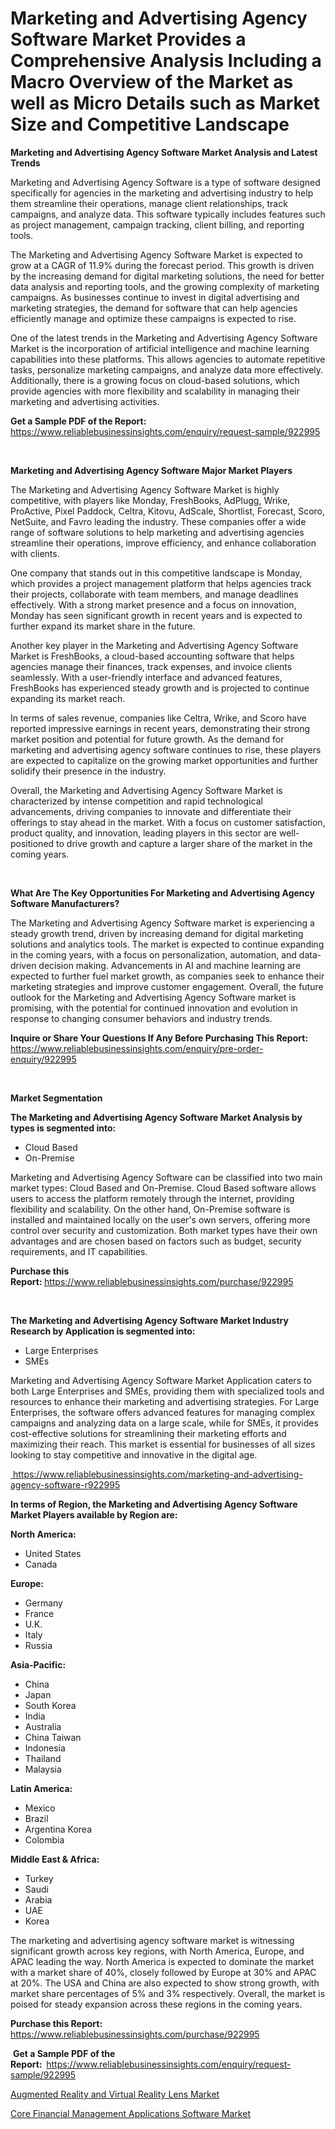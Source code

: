 <p><h1>Marketing and Advertising Agency Software Market Provides a Comprehensive Analysis Including a Macro Overview of the Market as well as Micro Details such as Market Size and Competitive Landscape</h1></p><p><strong>Marketing and Advertising Agency Software Market Analysis and Latest Trends</strong></p>
<p><p>Marketing and Advertising Agency Software is a type of software designed specifically for agencies in the marketing and advertising industry to help them streamline their operations, manage client relationships, track campaigns, and analyze data. This software typically includes features such as project management, campaign tracking, client billing, and reporting tools.</p><p>The Marketing and Advertising Agency Software Market is expected to grow at a CAGR of 11.9% during the forecast period. This growth is driven by the increasing demand for digital marketing solutions, the need for better data analysis and reporting tools, and the growing complexity of marketing campaigns. As businesses continue to invest in digital advertising and marketing strategies, the demand for software that can help agencies efficiently manage and optimize these campaigns is expected to rise.</p><p>One of the latest trends in the Marketing and Advertising Agency Software Market is the incorporation of artificial intelligence and machine learning capabilities into these platforms. This allows agencies to automate repetitive tasks, personalize marketing campaigns, and analyze data more effectively. Additionally, there is a growing focus on cloud-based solutions, which provide agencies with more flexibility and scalability in managing their marketing and advertising activities.</p></p>
<p><strong>Get a Sample PDF of the Report:&nbsp;</strong> <a href="https://www.reliablebusinessinsights.com/enquiry/request-sample/922995">https://www.reliablebusinessinsights.com/enquiry/request-sample/922995</a></p>
<p>&nbsp;</p>
<p><strong>Marketing and Advertising Agency Software Major Market Players</strong></p>
<p><p>The Marketing and Advertising Agency Software Market is highly competitive, with players like Monday, FreshBooks, AdPlugg, Wrike, ProActive, Pixel Paddock, Celtra, Kitovu, AdScale, Shortlist, Forecast, Scoro, NetSuite, and Favro leading the industry. These companies offer a wide range of software solutions to help marketing and advertising agencies streamline their operations, improve efficiency, and enhance collaboration with clients.</p><p>One company that stands out in this competitive landscape is Monday, which provides a project management platform that helps agencies track their projects, collaborate with team members, and manage deadlines effectively. With a strong market presence and a focus on innovation, Monday has seen significant growth in recent years and is expected to further expand its market share in the future.</p><p>Another key player in the Marketing and Advertising Agency Software Market is FreshBooks, a cloud-based accounting software that helps agencies manage their finances, track expenses, and invoice clients seamlessly. With a user-friendly interface and advanced features, FreshBooks has experienced steady growth and is projected to continue expanding its market reach.</p><p>In terms of sales revenue, companies like Celtra, Wrike, and Scoro have reported impressive earnings in recent years, demonstrating their strong market position and potential for future growth. As the demand for marketing and advertising agency software continues to rise, these players are expected to capitalize on the growing market opportunities and further solidify their presence in the industry.</p><p>Overall, the Marketing and Advertising Agency Software Market is characterized by intense competition and rapid technological advancements, driving companies to innovate and differentiate their offerings to stay ahead in the market. With a focus on customer satisfaction, product quality, and innovation, leading players in this sector are well-positioned to drive growth and capture a larger share of the market in the coming years.</p></p>
<p>&nbsp;</p>
<p><strong>What Are The Key Opportunities For Marketing and Advertising Agency Software Manufacturers?</strong></p>
<p><p>The Marketing and Advertising Agency Software market is experiencing a steady growth trend, driven by increasing demand for digital marketing solutions and analytics tools. The market is expected to continue expanding in the coming years, with a focus on personalization, automation, and data-driven decision making. Advancements in AI and machine learning are expected to further fuel market growth, as companies seek to enhance their marketing strategies and improve customer engagement. Overall, the future outlook for the Marketing and Advertising Agency Software market is promising, with the potential for continued innovation and evolution in response to changing consumer behaviors and industry trends.</p></p>
<p><strong>Inquire or Share Your Questions If Any Before Purchasing This Report:</strong> <a href="https://www.reliablebusinessinsights.com/enquiry/pre-order-enquiry/922995">https://www.reliablebusinessinsights.com/enquiry/pre-order-enquiry/922995</a></p>
<p>&nbsp;</p>
<p><strong>Market Segmentation</strong></p>
<p><strong>The Marketing and Advertising Agency Software Market Analysis by types is segmented into:</strong></p>
<p><ul><li>Cloud Based</li><li>On-Premise</li></ul></p>
<p><p>Marketing and Advertising Agency Software can be classified into two main market types: Cloud Based and On-Premise. Cloud Based software allows users to access the platform remotely through the internet, providing flexibility and scalability. On the other hand, On-Premise software is installed and maintained locally on the user's own servers, offering more control over security and customization. Both market types have their own advantages and are chosen based on factors such as budget, security requirements, and IT capabilities.</p></p>
<p><strong>Purchase this Report:&nbsp;</strong><a href="https://www.reliablebusinessinsights.com/purchase/922995">https://www.reliablebusinessinsights.com/purchase/922995</a></p>
<p>&nbsp;</p>
<p><strong>The Marketing and Advertising Agency Software Market Industry Research by Application is segmented into:</strong></p>
<p><ul><li>Large Enterprises</li><li>SMEs</li></ul></p>
<p><p>Marketing and Advertising Agency Software Market Application caters to both Large Enterprises and SMEs, providing them with specialized tools and resources to enhance their marketing and advertising strategies. For Large Enterprises, the software offers advanced features for managing complex campaigns and analyzing data on a large scale, while for SMEs, it provides cost-effective solutions for streamlining their marketing efforts and maximizing their reach. This market is essential for businesses of all sizes looking to stay competitive and innovative in the digital age.</p></p>
<p><a href="https://www.reliablebusinessinsights.com/marketing-and-advertising-agency-software-r922995">&nbsp;https://www.reliablebusinessinsights.com/marketing-and-advertising-agency-software-r922995</a></p>
<p><strong>In terms of Region, the Marketing and Advertising Agency Software Market Players available by Region are:</strong></p>
<p>
    <p> <strong> North America: </strong>
        <ul>
            <li>United States</li>
            <li>Canada</li>
        </ul>
        </p> 
    <p> <strong> Europe: </strong>
        <ul>
            <li>Germany</li>
            <li>France</li>
            <li>U.K.</li>
            <li>Italy</li>
            <li>Russia</li>
        </ul>
        </p> 
    <p> <strong> Asia-Pacific: </strong>
        <ul>
            <li>China</li>
            <li>Japan</li>
            <li>South Korea</li>
            <li>India</li>
            <li>Australia</li>
            <li>China Taiwan</li>
            <li>Indonesia</li>
            <li>Thailand</li>
            <li>Malaysia</li>
        </ul>
        </p> 
    <p> <strong> Latin America: </strong>
        <ul>
            <li>Mexico</li>
            <li>Brazil</li>
            <li>Argentina Korea</li>
            <li>Colombia</li>
        </ul>
        </p> 
    <p> <strong> Middle East & Africa: </strong>
        <ul>
            <li>Turkey</li>
            <li>Saudi</li>
            <li>Arabia</li>
            <li>UAE</li>
            <li>Korea</li>
        </ul>
    </p>
    </p>
<p><p>The marketing and advertising agency software market is witnessing significant growth across key regions, with North America, Europe, and APAC leading the way. North America is expected to dominate the market with a market share of 40%, closely followed by Europe at 30% and APAC at 20%. The USA and China are also expected to show strong growth, with market share percentages of 5% and 3% respectively. Overall, the market is poised for steady expansion across these regions in the coming years.</p></p>
<p><strong>Purchase this Report: </strong><a href="https://www.reliablebusinessinsights.com/purchase/922995">https://www.reliablebusinessinsights.com/purchase/922995</a></p>
<p>&nbsp;<strong>Get a Sample PDF of the Report:&nbsp;&nbsp;</strong><a href="https://www.reliablebusinessinsights.com/enquiry/request-sample/922995">https://www.reliablebusinessinsights.com/enquiry/request-sample/922995</a></p>
<p><strong></strong></p>
<p><p><a href="https://github.com/RoccoManning/Market-Research-Report-List-6/blob/main/augmented-reality-and-virtual-reality-lens-market.md">Augmented Reality and Virtual Reality Lens Market</a></p><p><a href="https://github.com/ranaacryptoaddmin/Market-Research-Report-List-1/blob/main/core-financial-management-applications-software-market.md">Core Financial Management Applications Software Market</a></p></p>